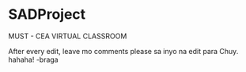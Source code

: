 # SADProject

MUST - CEA VIRTUAL CLASSROOM

After every edit, leave mo comments please sa inyo na edit para Chuy. hahaha!
-braga
